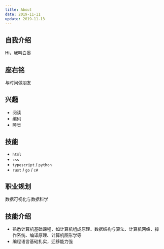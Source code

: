 ```yaml
---
title: About
date: 2019-11-11
update: 2019-11-13
---
```


## 自我介绍

Hi，我叫白墨

## 座右铭

与时间做朋友

## 兴趣

- 阅读
- 编码
- 睡觉

## 技能

- `html`
- `css`
- `typescript` / `python`
- `rust` / `go` / `c#`

## 职业规划

数据可视化与数据科学

## 技能介绍

- 熟悉计算机基础课程，如计算机组成原理、数据结构与算法、计算机网络、操作系统、编译原理、计算机图形学等
- 编程语言基础扎实，迁移能力强
